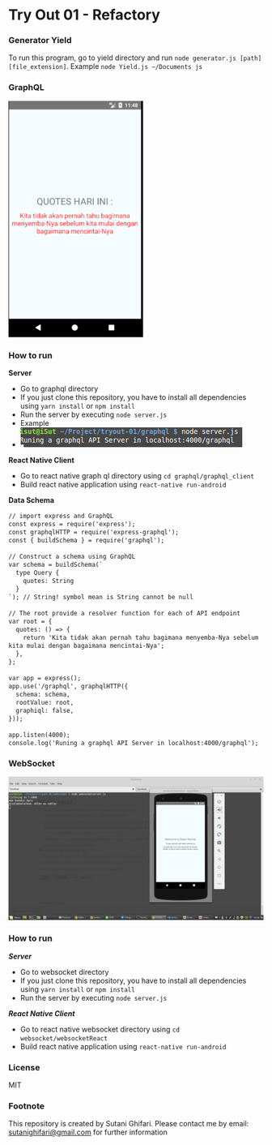 # Try Out 01 - Refactory
### Generator Yield
To run this program, go to yield directory and run `node generator.js [path] [file_extension]`. Example `node Yield.js ~/Documents js`

### GraphQL
![graphql](https://github.com/sutani/tryout-01/blob/master/Screenshot%20from%202017-04-05%2011:48:57.png)
### How to run
**Server** 
* Go to graphql directory
* If you just clone this repository, you have to install all dependencies using `yarn install` or `npm install`
* Run the server by executing `node server.js` 
* Example
* ![run node js](https://github.com/sutani/tryout-01/blob/master/Screenshot%20from%202017-04-05%2011:25:32.png)

**React Native Client**
* Go to react native graph ql directory using `cd graphql/graphql_client`
* Build react native application using `react-native run-android`

**Data Schema**
```
// import express and GraphQL
const express = require('express');
const graphqlHTTP = require('express-graphql');
const { buildSchema } = require('graphql');

// Construct a schema using GraphQL
var schema = buildSchema(`
  type Query {
    quotes: String
  }
`); // String! symbol mean is String cannot be null

// The root provide a resolver function for each of API endpoint
var root = {
  quotes: () => {
    return 'Kita tidak akan pernah tahu bagimana menyemba-Nya sebelum kita mulai dengan bagaimana mencintai-Nya';
  },
};

var app = express();
app.use('/graphql', graphqlHTTP({
  schema: schema,
  rootValue: root,
  graphiql: false,
}));

app.listen(4000);
console.log('Runing a graphql API Server in localhost:4000/graphql');
```
### WebSocket
![websocket](https://github.com/sutani/tryout-01/blob/master/Screenshot%20from%202017-04-03%2015:26:37.png)
### How to run
***Server***
* Go to websocket directory
* If you just clone this repository, you have to install all dependencies using `yarn install` or `npm install`
* Run the server by executing `node server.js`

***React Native Client***
* Go to react native websocket directory using `cd websocket/websocketReact`
* Build react native application using `react-native run-android`

### License
MIT

### Footnote
This repository is created by Sutani Ghifari. Please contact me by email: sutanighifari@gmail.com for further information
